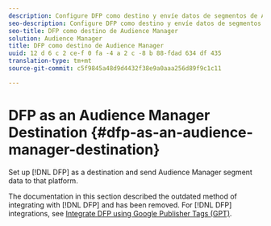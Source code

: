 ```yaml
---
description: Configure DFP como destino y envíe datos de segmentos de Audience Manager a esa plataforma.
seo-description: Configure DFP como destino y envíe datos de segmentos de Audience Manager a esa plataforma.
seo-title: DFP como destino de Audience Manager
solution: Audience Manager
title: DFP como destino de Audience Manager
uuid: 12 d 6 c 2 ce-f 0 fa -4 a 2 c -8 b 88-fdad 634 df 435
translation-type: tm+mt
source-git-commit: c5f9845a48d9d4432f38e9a0aaa256d89f9c1c11

---
```



# DFP as an Audience Manager Destination {#dfp-as-an-audience-manager-destination}

Set up [!DNL DFP] as a destination and send Audience Manager segment data to that platform.

The documentation in this section described the outdated method of integrating with [!DNL DFP] and has been removed. For [!DNL DFP] integrations, see [Integrate DFP using Google Publisher Tags (GPT)](../integration/gpt-aam-destination/gpt-aam-requirements.md).
